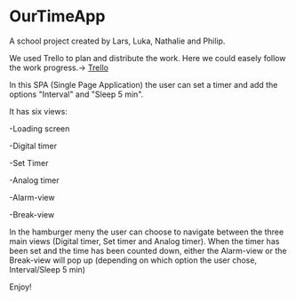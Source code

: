# OurTimeApp
A school project created by Lars, Luka, Nathalie and Philip.

We used Trello to plan and distribute the work. Here we could easely follow the work progress.-> <a href="https://trello.com/b/HIuBB0vd/the-poop-scientists">Trello</a>
 
In this SPA (Single Page Application) the user can set a timer and add the options "Interval" and "Sleep 5 min".

It has six views:

-Loading screen

-Digital timer

-Set Timer

-Analog timer

-Alarm-view

-Break-view


In the hamburger meny the user can choose to navigate between the three main views (Digital timer, Set timer and Analog timer).
When the timer has been set and the time has been counted down, either the Alarm-view or the Break-view will pop up (depending on which option the user chose, Interval/Sleep 5 min)

Enjoy!
